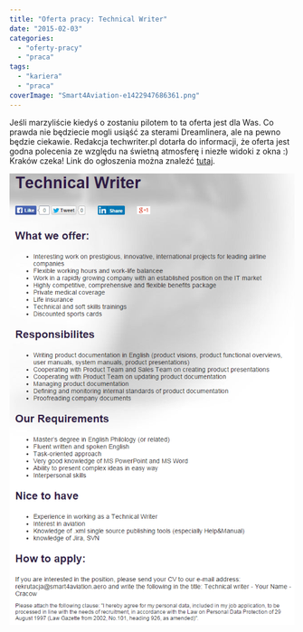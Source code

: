 ```yaml
---
title: "Oferta pracy: Technical Writer"
date: "2015-02-03"
categories: 
  - "oferty-pracy"
  - "praca"
tags: 
  - "kariera"
  - "praca"
coverImage: "Smart4Aviation-e1422947686361.png"
---
```


Jeśli marzyliście kiedyś o zostaniu pilotem to ta oferta jest dla Was. Co prawda nie będziecie mogli usiąść za sterami Dreamlinera, ale na pewno będzie ciekawie. Redakcja techwriter.pl dotarła do informacji, że oferta jest godna polecenia ze względu na świetną atmosferę i niezłe widoki z okna :) Kraków czeka! Link do ogłoszenia można znaleźć [tutaj](http://www.smart4aviation.aero/?career/open-positions/krk/technical-writer.html).

[![ofertapracysmart4aviation](images/ofertapracysmart4aviation.png)](http://techwriter.pl/wp-content/uploads/2015/02/ofertapracysmart4aviation.png)

